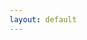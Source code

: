 ```yaml
---
layout: default
---
```

<script>
    var lang = navigator.language || navigator.userLanguage;
    if (lang.indexOf('fr') == 0)
        window.location = "{{ site.baseurl }}/fr/";
        // Other languages here
    else
        // Default to English
        window.location = "{{ site.baseurl }}/en/";
</script>
